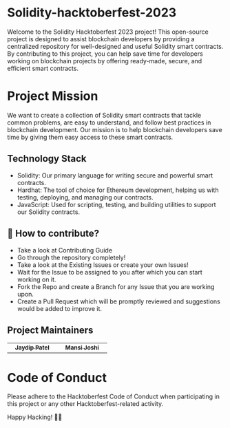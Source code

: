 # Solidity-hacktoberfest-2023
Welcome to the Solidity Hacktoberfest 2023 project! This open-source project is designed to assist blockchain developers by providing a centralized repository for well-designed and useful Solidity smart contracts. By contributing to this project, you can help save time for developers working on blockchain projects by offering ready-made, secure, and efficient smart contracts.

# Project Mission 
We want to create a collection of Solidity smart contracts that tackle common problems, are easy to understand, and follow best practices in blockchain development. Our mission is to help blockchain developers save time by giving them easy access to these smart contracts.

## Technology Stack
* Solidity: Our primary language for writing secure and powerful smart contracts.
* Hardhat: The tool of choice for Ethereum development, helping us with testing, deploying, and managing our contracts.
* JavaScript: Used for scripting, testing, and building utilities to support our Solidity contracts.

## :memo: How to contribute?
 * Take a look at Contributing Guide
 * Go through the repository completely!
 * Take a look at the Existing Issues or create your own Issues!
 * Wait for the Issue to be assigned to you after which you can start working on it.
 * Fork the Repo and create a Branch for any Issue that you are working upon.
 * Create a Pull Request which will be promptly reviewed and suggestions would be added to improve it.  


 ## Project Maintainers
<table align="center">
	<tr >
    <td align="center">
            <a href="https://github.com/jaydippatel83">
              <img src=" " width="100px" alt=""/><br />
              <sub><b>Jaydip Patel</b></sub>
            </a>
   </td>
    <td align="center">
            <a href="https://github.com/mansijoshi17">
              <img src=" " width="100px" alt=""/><br />
              <sub><b>Mansi Joshi</b></sub>
        </a>
   </td>
  </tr>
</table>

# Code of Conduct
Please adhere to the Hacktoberfest Code of Conduct when participating in this project or any other Hacktoberfest-related activity.

Happy Hacking! 🎉🚀 
